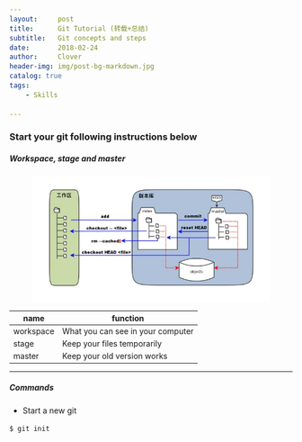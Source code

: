 ```yaml
---
layout:     post
title:      Git Tutorial (转载+总结)
subtitle:   Git concepts and steps
date:       2018-02-24
author:     Clover
header-img: img/post-bg-markdown.jpg
catalog: true
tags:
    - Skills

---
```


### Start your git following instructions below

##### Workspace, stage and master
<figure>
  <img src="/img/git-concept.jpg" alt="Image" />
</figure>

|    name    | function |
| ---------- | --- |
|workspace|What you can see in your computer|
|stage    |Keep your files temporarily|
|master   |Keep your old version works| 

______________________________________________

##### Commands

- Start a new git

`$ git init`
